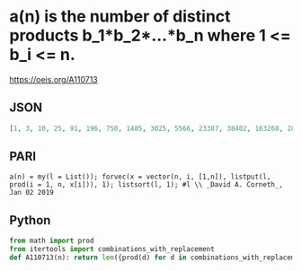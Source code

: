 # a\(n\) is the number of distinct products b\_1\*b\_2\*\.\.\.\*b\_n where 1 <\= b\_i <\= n\.
https://oeis.org/A110713
## JSON
```JSON
[1, 3, 10, 25, 91, 196, 750, 1485, 3025, 5566, 23387, 38402, 163268, 284376, 500004, 795549, 3575781, 5657839, 25413850, 40027130, 66010230, 105164280, 490429875, 713491350, 1232253906]
```
## PARI
```PARI
a(n) = my(l = List()); forvec(x = vector(n, i, [1,n]), listput(l, prod(i = 1, n, x[i])), 1); listsort(l, 1); #l \\ _David A. Corneth_, Jan 02 2019
```
## Python
```Python
from math import prod
from itertools import combinations_with_replacement
def A110713(n): return len({prod(d) for d in combinations_with_replacement(list(range(1,n+1)),n)}) # _Chai Wah Wu_, Sep 19 2021
```
